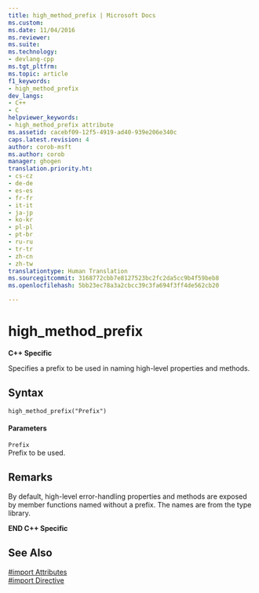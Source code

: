 ```yaml
---
title: high_method_prefix | Microsoft Docs
ms.custom: 
ms.date: 11/04/2016
ms.reviewer: 
ms.suite: 
ms.technology:
- devlang-cpp
ms.tgt_pltfrm: 
ms.topic: article
f1_keywords:
- high_method_prefix
dev_langs:
- C++
- C
helpviewer_keywords:
- high_method_prefix attribute
ms.assetid: cacebf09-12f5-4919-ad40-939e206e340c
caps.latest.revision: 4
author: corob-msft
ms.author: corob
manager: ghogen
translation.priority.ht:
- cs-cz
- de-de
- es-es
- fr-fr
- it-it
- ja-jp
- ko-kr
- pl-pl
- pt-br
- ru-ru
- tr-tr
- zh-cn
- zh-tw
translationtype: Human Translation
ms.sourcegitcommit: 3168772cbb7e8127523bc2fc2da5cc9b4f59beb8
ms.openlocfilehash: 5bb23ec78a3a2cbcc39c3fa694f3ff4de562cb20

---
```

# high_method_prefix
**C++ Specific**  
  
 Specifies a prefix to be used in naming high-level properties and methods.  
  
## Syntax  
  
```  
high_method_prefix("Prefix")  
```  
  
#### Parameters  
 `Prefix`  
 Prefix to be used.  
  
## Remarks  
 By default, high-level error-handling properties and methods are exposed by member functions named without a prefix. The names are from the type library.  
  
 **END C++ Specific**  
  
## See Also  
 [#import Attributes](../preprocessor/hash-import-attributes-cpp.md)   
 [#import Directive](../preprocessor/hash-import-directive-cpp.md)


<!--HONumber=Jan17_HO2-->



